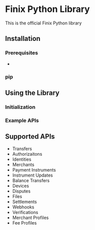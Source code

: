 # Finix Python Library

This is the official Finix Python library

## Installation
### Prerequisites
- 

### pip



## Using the Library
### Initialization


### Example APIs


## Supported APIs
- Transfers
- Authorizaitons
- Identities
- Merchants
- Payment Instruments
- Instrument Updates
- Balance Transfers
- Devices
- Disputes
- Files
- Settlements
- Webhooks
- Verifications
- Merchant Profiles
- Fee Profiles
